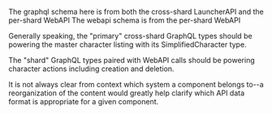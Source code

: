 The graphql schema here is from both the cross-shard LauncherAPI and the per-shard WebAPI
The webapi schema is from the per-shard WebAPI

Generally speaking, the "primary" cross-shard GraphQL types should be powering the master character listing with its SimplifiedCharacter type.

The "shard" GraphQL types paired with WebAPI calls should be powering character actions including creation and deletion.

It is not always clear from context which system a component belongs to--a reorganization of the content would greatly help clarify which API data format is appropriate for a given component.
